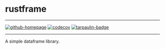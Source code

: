 # rustframe

      
___
[![github-homepage](https://img.shields.io/endpoint?url=https://magnus167.github.io/rustframe/rustframe/last-commit-date.json)](https://github.com/Magnus167/rustframe)
[![codecov](https://codecov.io/gh/Magnus167/rustframe/graph/badge.svg?token=J7ULJEFTVI)](https://codecov.io/gh/Magnus167/rustframe) [![tarpaulin-badge](https://img.shields.io/endpoint?url=https://magnus167.github.io/rustframe/rustframe/tarpaulin-badge.json)](https://magnus167.github.io/rustframe/rustframe/tarpaulin-report.html) 
___

A simple dataframe library.
